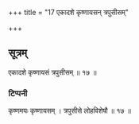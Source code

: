 +++
title = "17 एकादशे कृष्णायसन् त्रपुसीसम्"

+++
## सूत्रम्
एकादशे कृष्णायसं त्रपुसीसम् ॥ १७ ॥  
### टिप्पनी
कृष्णमयः कृष्णायसम् । त्रपुसीसे लोहविशेषौ ॥ १७ ॥  
